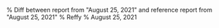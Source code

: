 % Diff between report from "August 25, 2021" and reference report from "August 25, 2021"
% Reffy
% August 25, 2021

